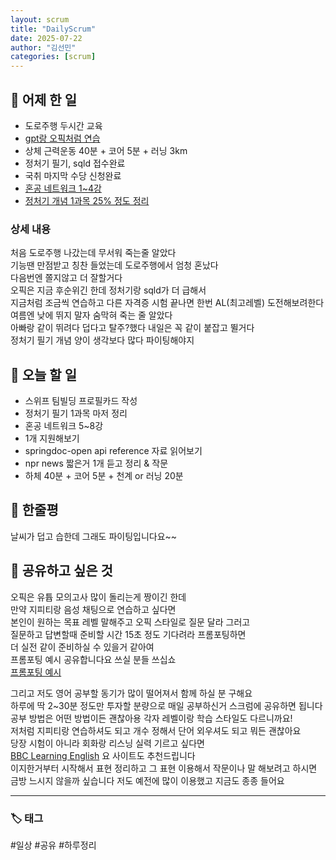 ```yaml
---
layout: scrum
title: "DailyScrum"
date: 2025-07-22
author: "김선민"
categories: [scrum]
---
```


## 📝 어제 한 일


- 도로주행 두시간 교육
- [gpt랑 오픽처럼 연습](https://melodious-tailor-2a7.notion.site/250721-Practicing-with-gpt-for-AL-level-2379a96c76ba80f68246ea1d5597389f?source=copy_link)
- 상체 근력운동 40분 + 코어 5분 + 러닝 3km
- 정처기 필기, sqld 접수완료
- 국취 마지막 수당 신청완료
- [혼공 네트워크 1~4강](https://melodious-tailor-2a7.notion.site/Study-19e9a96c76ba80c28766c0e928b93b3f?source=copy_link)
- [정처기 개념 1과목 25% 정도 정리](https://melodious-tailor-2a7.notion.site/1-2379a96c76ba80889f8fcb75983a7dc4?source=copy_link) 




### 상세 내용
처음 도로주행 나갔는데 무서워 죽는줄 알았다  
기능땐 만점받고 칭찬 들었는데 도로주행에서 엄청 혼났다  
다음번엔 쫄지않고 더 잘할거다    
오픽은 지금 후순위긴 한데 정처기랑 sqld가 더 급해서  
지금처럼 조금씩 연습하고 다른 자격증 시험 끝나면 한번 AL(최고레벨) 도전해보려한다  
여름엔 낮에 뛰지 말자 숨막혀 죽는 줄 알았다  
아빠랑 같이 뛰려다 덥다고 탈주?했다 내일은 꼭 같이 붙잡고 뛸거다    
정처기 필기 개념 양이 생각보다 많다 파이팅해야지



     
## 🎯 오늘 할 일
- 스위프 팀빌딩 프로필카드 작성
- 정처기 필기 1과목 마저 정리
- 혼공 네트워크 5~8강 
- 1개 지원해보기 
- springdoc-open api reference 자료 읽어보기 
- npr news 짧은거 1개 듣고 정리 & 작문 
- 하체 40분 + 코어 5분 + 천계 or 러닝 20분 



## 💭 한줄평
날씨가 덥고 습한데 그래도 파이팅입니다요~~   
   



## 🔗 공유하고 싶은 것
오픽은 유튭 모의고사 많이 돌리는게 짱이긴 한데  
만약 지피티랑 음성 채팅으로 연습하고 싶다면  
본인이 원하는 목표 레벨 말해주고 오픽 스타일로 질문 달라 그러고  
질문하고 답변할때 준비할 시간 15초 정도 기다려라 프롬포팅하면   
더 실전 같이 준비하실 수 있을거 같아여  
프롬포팅 예시 공유합니다요 쓰실 분들 쓰십쇼    
[프롬포팅 예시](https://melodious-tailor-2a7.notion.site/Opic-GPT-2379a96c76ba80bfa195e2a33f4c6b2c?source=copy_link)  
  



그리고 저도 영어 공부할 동기가 많이 떨어져서 함께 하실 분 구해요          
하루에 딱 2~30분 정도만 투자할 분량으로 매일 공부하신거 스크럼에 공유하면 됩니다          
공부 방법은 어떤 방법이든 괜찮아용 각자 레벨이랑 학습 스타일도 다르니까요!          
저처럼 지피티랑 연습하셔도 되고 개수 정해서 단어 외우셔도 되고 뭐든 괜찮아요         
당장 시험이 아니라 회화랑 리스닝 실력 기르고 싶다면          
[BBC Learning English](https://www.bbc.com/) 요 사이트도 추천드립니다           
이지한거부터 시작해서 표현 정리하고 그 표현 이용해서 작문이나 말 해보려고 하시면         
금방 느시지 않을까 싶습니다 저도 예전에 많이 이용했고 지금도 종종 들어요          

  
---

### 🏷️ 태그

#일상 #공유 #하루정리 

